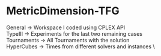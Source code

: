 # MetricDimension-TFG

General -> Workspace I coded using CPLEX API \
TypeIII -> Experiments for the last two remaining cases \
Tournaments -> All Tournaments with the solution \
HyperCubes -> Times from different solvers and instances \
